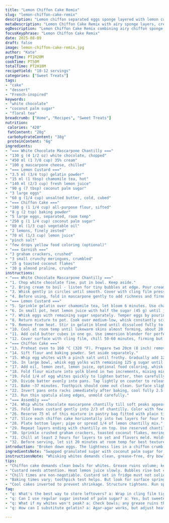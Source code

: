 ```yaml
---
title: "Lemon Chiffon Cake Remix"
slug: "lemon-chiffon-cake-remix"
description: "Lemon chiffon separated eggs sponge layered with lemon custard whipped with mascarpone and white chocolate cream. Light, airy crumb matched with tart, creamy layers. Uses gelatin softened in chamomile tea, swapped sugar for coconut palm sugar. Garnished with toasted coconut flakes and almond praline crunch. Makes 10-12 servings. For busy cooks: fold carefully to keep volume. Watch whites closely; overwhip dries. Double chilling of creams solidifies layers but flexible timing works with good crumb. Cake stable at room temp if short time out, refrigerate wrapped for 3 days. Substitutions and troubleshooting included."
metaDescription: "Lemon Chiffon Cake Remix with airy sponge layers, creamy custard, and coconut crunch. A texture journey with vibrant flavors."
ogDescription: "Lemon Chiffon Cake Remix combining airy chiffon sponge with creamy lemon custard and coconut crisp for ultimate texture contrast."
focusKeyphrase: "Lemon Chiffon Cake Remix"
date: 2025-08-09
draft: false
image: lemon-chiffon-cake-remix.jpg
author: "Kate"
prepTime: PT1H20M
cookTime: PT50M
totalTime: PT2H10M
recipeYield: "10-12 servings"
categories: ["Sweet Treats"]
tags:
- "cake"
- "dessert"
- "French-inspired"
keywords:
- "white chocolate"
- "coconut palm sugar"
- "floral tea"
breadcrumb: ["Home", "Recipes", "Sweet Treats"]
nutrition: 
 calories: "420"
 fatContent: "28g"
 carbohydrateContent: "38g"
 proteinContent: "6g"
ingredients:
- "=== White Chocolate Mascarpone Chantilly ==="
- "130 g (4 1/2 oz) white chocolate, chopped"
- "450 ml (1 7/8 cup) 35% cream"
- "100 g mascarpone cheese, chilled"
- "=== Lemon Custard ==="
- "3.5 ml (3/4 tsp) gelatin powder"
- "15 ml (1 tbsp) chamomile tea, hot"
- "140 ml (2/3 cup) fresh lemon juice"
- "90 g (7 tbsp) coconut palm sugar"
- "3 large eggs"
- "60 g (1/4 cup) unsalted butter, cold, cubed"
- "=== Chiffon Cake ==="
- "180 g (1 1/4 cup) all-purpose flour, sifted"
- "8 g (2 tsp) baking powder"
- "5 large eggs, separated, room temp"
- "250 g (1 1/4 cup) coconut palm sugar"
- "80 ml (1/3 cup) vegetable oil"
- "2 lemons, finely zested"
- "70 ml (1/3 cup) lemon juice"
- "pinch salt"
- "few drops yellow food coloring (optional)"
- "=== Garnish ==="
- "3 graham crackers, crushed"
- "3 small crunchy meringues, crumbled"
- "25 g toasted coconut flakes"
- "30 g almond praline, crushed"
instructions:
- "=== White Chocolate Mascarpone Chantilly ==="
- "1. Chop white chocolate fine, put in bowl. Keep aside."
- "2. Bring cream to boil - listen for tiny bubbles at edge. Pour cream hot over chocolate. Let sit 1 min – DO NOT stir yet or risk seizing."
- "3. Whisk gently in circles until smooth. Cover with cling film pressed directly on surface to avoid skin. Refrigerate 7-8 hours or overnight."
- "4. Before using, fold in mascarpone gently to add richness and firmness, keeping volume."
- "=== Lemon Custard ==="
- "5. Sprinkle gelatin over chamomile tea, let bloom 6 minutes. Use chamomile for subtle floral note, calm acidity."
- "6. In small pot, heat lemon juice with half the sugar (45 g) until just under boil – bubbles rise slowly, no color change."
- "7. Whisk eggs with remaining sugar separately. Temper eggs by pouring hot lemon syrup gradually while whisking steadily to avoid curdling. The silky texture matters here."
- "8. Return mixture to pot. Cook over medium-low, whisk constantly scraping bottom and sides to prevent lumps or scorching. Should thicken enough to coat spoon back, about 4 minutes. Watch closely—too hot = scrambled eggs."
- "9. Remove from heat. Stir in gelatin blend until dissolved fully to avoid grainy texture."
- "10. Cool at room temp until lukewarm skins almost forming, about 20 minutes, whisk occasionally to keep smooth."
- "11. Add cold butter cubes in one go. Use immersion blender for perfect emulsion. The custard should shine, thick enough to hold shape but spreadable."
- "12. Cover surface with cling film, chill 50-60 minutes, firming but not solid."
- "=== Chiffon Cake ==="
- "13. Preheat oven to 160 °C (320 °F). Prepare two 20cm (8 inch) removable bases lined with parchment. Do not grease sides; batter clings better to rise."
- "14. Sift flour and baking powder. Set aside separately."
- "15. Whip egg whites with a pinch salt until frothy. Gradually add 125 g sugar in thirds, beating to glossy soft peaks. Test peaks: lifts of beater hold gently, no droop."
- "16. In large bowl, whisk egg yolks with remaining 125 g sugar until pale, doubled volume – finger test: ribbons hold before sinking back."
- "17. Add oil, lemon zest, lemon juice, optional food coloring, whisk smooth."
- "18. Fold flour mixture into yolk blend in two increments, mixing minimally to avoid dense crumb. Preserve air."
- "19. Fold 1/4 of egg whites quickly to lighten batter, then carefully incorporate remaining whites by hand - slow folds lifting batter from bottom – don’t overblend or lose lift."
- "20. Divide batter evenly into pans. Tap lightly on counter to release air bubbles."
- "21. Bake ~37 minutes. Toothpick should come out clean. Surface slightly golden, springy but not wobbly. Avoid opening oven early - collapse risk."
- "22. Invert pans onto racks immediately after baking, cool fully 2.5-3 hours. Cake stable here because structure tightens."
- "23. Run thin spatula along edges, unmold carefully."
- "=== Assembly ==="
- "24. Whip white chocolate mascarpone chantilly till soft peaks appear."
- "25. Fold lemon custard gently into 2/3 of chantilly. Color with few drops yellow if desired. Whip again just til firmer peaks form - not stiff or cracked."
- "26. Reserve 75 ml of this mixture in pastry bag fitted with plain tip for decoration."
- "27. Slice each chiffon cake horizontally into two layers for four total."
- "28. Plate bottom layer; pipe or spread 1/4 of lemon chantilly mix."
- "29. Repeat layers ending with chantilly on top. Use reserved chantilly to pipe small peaks."
- "30. Sprinkle crushed graham crackers, toasted coconut flakes, meringue bits, and almond praline over top for texture contrast."
- "31. Chill at least 2 hours for layers to set and flavors meld. Holds refrigerated under dome for up to 3 days."
- "32. Before serving, let sit 20 minutes at room temp for best texture. Cuts clean with serrated knife wiped after each slice."
introduction: "Broken down eggs. The lightness lies in a chiffon crumb whipped to air-rich perfection. You push whites to glossy ranges, then fold, delicate, not rushing or overmixing. Custard needs patience — hot lemon syrup tempered egg yolks then japonic gelatin hydrated in chamomile tea to soften acidity and add floral weight. Butter cold, whipped in with immersion blender gives satiny finish. White chocolate folded with mascarpone delivers creaminess but don’t overbeat or risk splitting. Garnish brings crunch and bite — toasted coconut, almond praline, a crash amid softness. Chill times essential. A cake that rewards sharp eyes and knowing hands."
ingredientsNote: "Swapped granulated sugar with coconut palm sugar for richer, mellow sweetness and lower glycemic index. White chocolate combined with mascarpone stabilizes chantilly — less weeping. Gelatin softened in chamomile tea not just water, adds subtle aroma that balances lemon's sharpness. You can substitute gelatin with agar agar powder but adjust quantity and heat method carefully. Using baking powder with fine sifted flour avoids lumps and uneven rising. Vegetable oil chosen for neutral flavor and moist crumb; olive oil would overpower. Cold butter in custard is key for emulsion and glossy finish. If no fresh lemons, bottled lemon juice works but fresh zest is mandatory for brightness."
instructionsNote: "Whisking whites demands clean, grease-free, dry bowls — any fat kills volume. Use metal or glass, not plastic. Gradual sugar addition stabilizes foam. Watch cake: use toothpick test but observe springy surface too. Overbaked chiffon turns dry; underbaked collapses. Cool inverted to prevent shrinkage, avoids dense bottom crust. Temper eggs carefully; rushing leads to scrambled eggs. Scrape pot edges constantly, get the custard smooth, not lumpy. Gelatin fully dissolved? Finger test: no grains. Folding cream custard into chantilly must be gentle – try half folds first then rest. Keep whisk speed moderate during chantilly whipping — sudden peaks mean risk of grainy cream or breakage. Last, presentation matters: sharp serrated knife, neat slices, chilled cake will clean up to sharp layers."
tips:
- "Chiffon cake demands clean bowls for whites. Grease ruins volume; keeps them dry. Use metal or glass only. Gradually add sugar. Wait for peaks."
- "Custard needs attention. Heat lemon juice slowly. Bubbles rise but color stays unchanged. Stir constantly, avoid scrambling yolks. Smooth texture critical."
- "Chill times are non-negotiable. Custard set in fridge must not solidify fully. Watch for skin. Whip mascarpone folding gently. Avoid overbeating here."
- "Baking times vary; toothpick test helps. But look for surface springiness too. Don't open the oven too soon; risk collapse. Keep close watch."
- "Cool cakes inverted to prevent shrinkage. Structure tightens. Run spatula around edges carefully. Slicing needs a sharp serrated knife for clean cuts."
faq:
- "q: What's the best way to store leftovers? a: Wrap in cling film tightly, refrigerate. Up to three days. Cake holds well if chilled."
- "q: Can I use regular sugar instead of palm sugar? a: Yes, but sweetness level shifts. Flavor profile too. Coconut palm sugar gives richness though."
- "q: What if my whites won't peak? a: Check bowls; any grease ruins the foam. Try cooler eggs, or rewhip until frothy, not too stiff."
- "q: How can I substitute gelatin? a: Agar-agar works, but adjust heat and amount. Process varies slightly. Needs care during melting."

---
```

